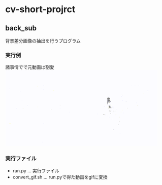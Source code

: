 # cv-short-projrct
## back_sub 
背景差分画像の抽出を行うプログラム

### 実行例
諸事情でで元動画は割愛  
![output](https://github.com/HayatoKTYM/cv-short-projrct/blob/master/back_sub/output/output.gif)

### 実行ファイル
- run.py ... 実行ファイル
- convert_gif.sh ... run.pyで得た動画をgifに変換
